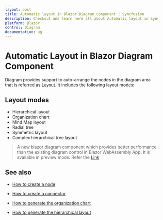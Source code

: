 ```yaml
---
layout: post
title: Automatic layout in Blazor Diagram Component | Syncfusion
description: Checkout and learn here all about Automatic layout in Syncfusion Blazor Diagram component and much more.
platform: Blazor
control: Diagram
documentation: ug
---
```


# Automatic Layout in Blazor Diagram Component

Diagram provides support to auto-arrange the nodes in the diagram area that is referred as [Layout](https://help.syncfusion.com/cr/blazor/Syncfusion.Blazor.Diagrams.DiagramLayout.html). It includes the following layout modes:

## Layout modes

* Hierarchical layout
* Organization chart
* Mind Map layout
* Radial tree
* Symmetric layout
* Complex hierarchical tree layout

> A new blazor diagram component which provides better performance than the existing diagram control in Blazor WebAssembly App. It is available in preview mode. Refer the [Link](https://blazor.syncfusion.com/documentation/diagram-component/layout/automatic-layout)

## See also

* [How to create a node](../nodes/nodes)

* [How to create a connector](../connectors/connectors)

* [How to generate the organization chart](./organizational-chart)

* [How to generate the hierarchical layout](./hierarchical-layout)
